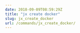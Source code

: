 ```yaml
---
date: 2018-09-09T08:59:29Z
title: "jx create docker"
slug: jx_create_docker
url: /commands/jx_create_docker/
---
```

